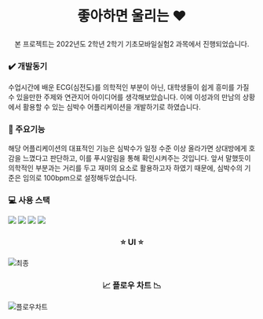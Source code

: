 #  <p align = "center">좋아하면 울리는 ❤
<p align = "center">본 프로젝트는 2022년도 2학년 2학기 기초모바일실험2 과목에서 진행되었습니다.

### ✔️ 개발동기
수업시간에 배운 ECG(심전도)를 의학적인 부분이 아닌, 대학생들이 쉽게 흥미를 가질 수 있을만한 주제와 연관지어 아이디어를 생각해보았습니다. 
이에 이성과의 만남의 상황에서 활용할 수 있는 심박수 어플리케이션을 개발하기로 하였습니다.

### 📄 주요기능
해당 어플리케이션의 대표적인 기능은 심박수가 일정 수준 이상 올라가면 상대방에게 호감을 느꼈다고 판단하고, 이를 푸시알림을 통해 확인시켜주는 것입니다.
앞서 말했듯이 의학적인 부분과는 거리를 두고 재미의 요소로 활용하고자 하였기 때문에, 심박수의 기준은 임의로 100bpm으로 설정해두었습니다.

### :computer: 사용 스택  
<img src="https://img.shields.io/badge/Firebase-FFCA28?style=flat-square&logo=firebase&logoColor=white"/> <img src="https://img.shields.io/badge/Arduino-139aa0?style=flat&logo=Arduino&logoColor=white"/> <img src="https://img.shields.io/badge/AdroidStudio-3DDC84?style=flat&logo=AdroidStudio&logoColor=white"/>  <img src="https://img.shields.io/badge/Java-e11f20?style=flat&logo=JAVA&logoColor=white"/>  


### <p align = "center">⭐ UI ⭐
![최종](https://github.com/zyerin/Love-Alarm/assets/131842185/ea969e5b-3eb3-41b3-bbb0-4c01c50cb1dd)



### <p align = "center">📈 플로우 차트 📉
![플로우차트](https://github.com/zyerin/Love-Alarm/assets/131842185/b59ad644-19d1-449f-bee7-a9dcca57dd5e)
